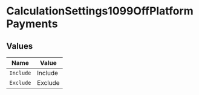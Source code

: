 # CalculationSettings1099OffPlatformPayments


## Values

| Name      | Value     |
| --------- | --------- |
| `Include` | Include   |
| `Exclude` | Exclude   |